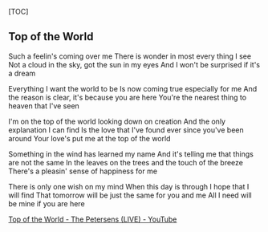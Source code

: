 [TOC]

## Top of the World
Such a feelin's coming over me
There is wonder in most every thing I see
Not a cloud in the sky, got the sun in my eyes
And I won't be surprised if it's a dream
      
Everything I want the world to be
Is now coming true especially for me
And the reason is clear, it's because you are here
You're the nearest thing to heaven that I've seen
        
I'm on the top of the world looking down on creation
And the only explanation I can find
Is the love that I've found ever since you've been around
Your love's put me at the top of the world

Something in the wind has learned my name
And it's telling me that things are not the same
In the leaves on the trees and the touch of the breeze
There's a pleasin' sense of happiness for me

There is only one wish on my mind
When this day is through I hope that I will find
That tomorrow will be just the same for you and me
All I need will be mine if you are here

[Top of the World - The Petersens (LIVE) - YouTube](https://www.youtube.com/watch?v=FrG9Wb6eASM&list=PLlqA2FVP7cuCkrJjlvSycVQwFhF2qXj-l)

